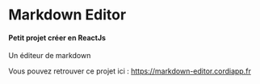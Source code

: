 # Markdown Editor

#### Petit projet créer en ReactJs


Un éditeur de markdown
 

 Vous pouvez retrouver ce projet ici : https://markdown-editor.cordiapp.fr 
